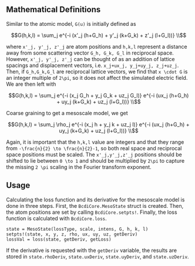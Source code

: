 ## Mathematical Definitions

Similar to the atomic model, ``G(u)`` is initially defined as

```math
G(h,k,l) = \sum_j e^{-i (x'_j (h+G_h) + y'_j (k+G_k) + z'_j (l+G_l))} \\
```

where ``x'_j, y'_j, z'_j`` are atom positions and ``h,k,l`` represent a distance away from some scattering vector ``G_h, G_k, G_l`` in reciprocal space. However, ``x'_j, y'_j, z'_j`` can be thought of as an addition of lattice spacings and displacement vectors, i.e.  ``x_j+ux_j, y_j+uy_j, z_j+uz_j``. Then, if ``G_h,G_k,G_l`` are reciprocal lattice vectors, we find that ``x \cdot G`` is an integer multiple of ``2\pi``, so it does not affect the simulated electric field. We are then left with

```math
G(h,k,l) = \sum_j e^{-i (x_j G_h + y_j G_k + uz_j G_l)} e^{-i (ux_j (h+G_h) + uy_j (k+G_k) + uz_j (l+G_l))} \\
```

Coarse graining to get a mesoscale model, we get

```math
G(h,k,l) = \sum_j \rho_j e^{-i (x_j h + y_j k + uz_j l)} e^{-i (ux_j (h+G_h) + uy_j (k+G_k) + uz_j (l+G_l))} \\
```

Again, it is important that the ``h,k,l`` value are integers and that they range from ``-\frac{n}{2} \to \frac{n}{2}-1``, so both real space and reciprocal space positions must be scaled. The ``x'_j,y'_j,z'_j`` positions should be shifted to lie between ``0 \to 1`` and should be multiplied by ``2\pi`` to capture the missing ``2 \pi`` scaling in the Fourier transform exponent.

## Usage

Calculating the loss function and its derivative for the mesoscale model is done in three steps. First, the ```BcdiCore.MesoState``` struct is created. Then, the atom positions are set by calling ```BcdiCore.setpts!```. Finally, the loss function is calculated with ```BcdiCore.loss```.

```
state = MesoState(lossType, scale, intens, G, h, k, l)
setpts!(state, x, y, z, rho, ux, uy, uz, getDeriv)
lossVal = loss(state, getDeriv, getLoss)
```

If the derivative is requested with the ```getDeriv``` variable, the results are stored in ```state.rhoDeriv```, ```state.uxDeriv```,  ```state.uyDeriv```, and ```state.uzDeriv```.
